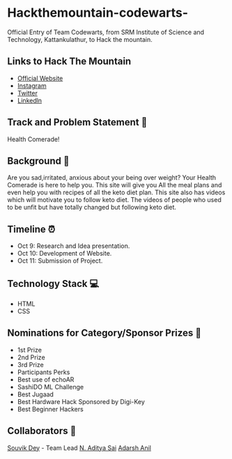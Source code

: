 # Hackthemountain-codewarts-
Official Entry of Team Codewarts, from SRM Institute of Science and Technology, Kattankulathur, to Hack the mountain.
## Links to Hack The Mountain

* [Official Website](https://www.hackthemountain.tech/)
* [Instagram](https://www.instagram.com/hack_the_mountains/?hl=en)
* [Twitter](https://twitter.com/HackMountains)
* [Linkedln](https://www.linkedin.com/company/hack-the-mountain-s/?viewAsMember=true)
## Track and Problem Statement 🚧
Health Comerade!
## Background 📖
Are you sad,irritated, anxious about your being over weight? Your Health Comerade is here to help you. This site will give you All the meal plans and even help you with recipes of all the keto diet plan. This site also has videos which will motivate you to follow keto diet. The videos of people who used to be unfit but have totally changed but following keto diet.
## Timeline ⏰
* Oct 9: Research and Idea presentation.
* Oct 10: Development of Website.
* Oct 11: Submission of Project.
## Technology Stack 💻
* HTML
* CSS
## Nominations for Category/Sponsor Prizes 🤝
* 1st Prize
* 2nd Prize
* 3rd Prize
* Participants Perks
* Best use of echoAR
* SashiDO ML Challenge
* Best Jugaad
* Best Hardware Hack Sponsored by Digi-Key
* Best Beginner Hackers
## Collaborators 🤖
[Souvik Dey](https://github.com/Souvikdey10) - Team Lead
[N. Aditya Sai](https://github.com/aadityasai37) 
[Adarsh Anil](https://github.com/adarshanil)
